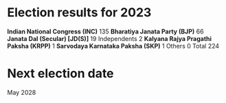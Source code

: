 # Election results for 2023

**Indian National Congress (INC)**	135
**Bharatiya Janata Party (BJP)**	66
**Janata Dal (Secular) [JD(S)]**	19
Independents	2
**Kalyana Rajya Pragathi Paksha (KRPP)**	1
**Sarvodaya Karnataka Paksha (SKP)**	1
Others	0
Total	224

# Next election date 

May 2028